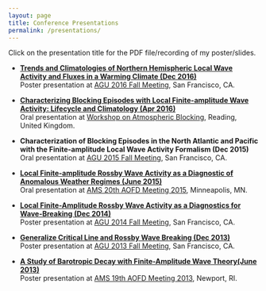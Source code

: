 ```yaml
---
layout: page
title: Conference Presentations
permalink: /presentations/
---
```


Click on the presentation title for the PDF file/recording of my poster/slides.

* **[Trends and Climatologies of Northern Hemispheric Local Wave Activity and Fluxes in a Warming Climate (Dec 2016)](https://agu.confex.com/data/handout/agu/fm16/Paper_197912_handout_9528_0.pdf)**  
Poster presentation at [AGU 2016 Fall Meeting](http://fallmeeting.agu.org/2016/), San Francisco, CA.

* **[Characterizing Blocking Episodes with Local Finite-amplitude Wave Activity: Lifecycle and Climatology (Apr 2016)](http://www.met.reading.ac.uk/~ben/blocking2016/talks/huang.pdf)**  
Oral presentation at [Workshop on Atmospheric Blocking](http://http//www.sparc-climate.org/meetings/wwwsparc-climateorgmeetingssparc-blocking-workshop-april2016/), Reading, United Kingdom.

* **Characterization of Blocking Episodes in the North Atlantic and Pacific with the Finite-amplitude Local Wave Activity Formalism (Dec 2015)**  
Oral presentation at [AGU 2015 Fall Meeting](http://fallmeeting.agu.org/2015/), San Francisco, CA.

* **[Local Finite-amplitude Rossby Wave Activity as a Diagnostic of Anomalous Weather Regimes (June 2015)](https://ams.confex.com/ams/20Fluid/videogateway.cgi/id/30468?recordingid=30468)**  
Oral presentation at [AMS 20th AOFD Meeting 2015](http://www.ametsoc.org/meet/fainst/201520fluid.html), Minneapolis, MN.

* **[Local Finite-Amplitude Rossby Wave Activity as a Diagnostics for Wave-Breaking (Dec 2014)](http://home.uchicago.edu/~csyhuang/Presentations/AGU2014_upload.pdf)**  
Poster presentation at [AGU 2014 Fall Meeting](http://fallmeeting.agu.org/2014/), San Francisco, CA.

* **[Generalize Critical Line and Rossby Wave Breaking (Dec 2013)](http://home.uchicago.edu/~csyhuang/Presentations/AGU2013_upload.pdf)**  
Poster presentation at [AGU 2013 Fall Meeting](http://fallmeeting.agu.org/2013/), San Francisco, CA.

* **[A Study of Barotropic Decay with Finite-Amplitude Wave Theory(June 2013)](http://home.uchicago.edu/~csyhuang/Presentations/AMS2013_final.pdf)**  
Poster presentation at [AMS 19th AOFD Meeting 2013](https://ams.confex.com/ams/19Fluid17Middle/webprogram/start.html), Newport, RI.
